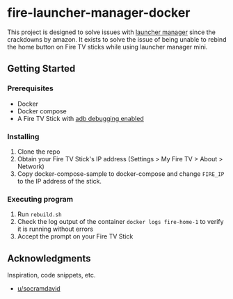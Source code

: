 # fire-launcher-manager-docker

This project is designed to solve issues with [launcher manager](https://xdaforums.com/t/root-mantis-firestick-4k-custom-launcher-support-and-system-patches.4461275/) since the crackdowns by amazon. It exists to solve the issue of being unable to rebind the home button on Fire TV sticks while using launcher manager mini.

## Getting Started

### Prerequisites

* Docker
* Docker compose
* A Fire TV Stick with [adb debugging enabled](https://www.howtogeek.com/how-to-enable-adb-on-an-amazon-fire-tv/)

### Installing

1. Clone the repo
2. Obtain your Fire TV Stick's IP address (Settings > My Fire TV > About > Network)
3. Copy docker-compose-sample to docker-compose and change `FIRE_IP` to the IP address of the stick.

### Executing program

1. Run `rebuild.sh`
2. Check the log output of the container `docker logs fire-home-1` to verify it is running without errors
3. Accept the prompt on your Fire TV Stick

## Acknowledgments

Inspiration, code snippets, etc.
* [u/socramdavid](https://www.reddit.com/r/fireTV/comments/zf4y1y/workaround_to_remap_remote_keys/)

